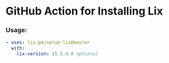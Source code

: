 # GitHub Action for Installing Lix

### Usage:

```yaml
- uses: lix-pm/setup-lix@master
  with:
    lix-version: 15.5.4 # optional
```